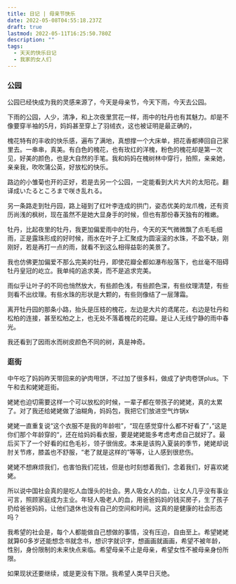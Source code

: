 ```yaml
---
title: 日记 | 母亲节快乐
date: 2022-05-08T04:55:18.237Z
draft: true
lastmod: 2022-05-11T16:25:50.780Z
description: ""
tags:
  - 天天的快乐日记
  - 我家的女人们
---
```

### 公园

公园已经快成为我的灵感来源了，今天是母亲节，今天下雨，今天去公园。

下雨的公园，人少，清净，和上次夜里赏花一样，雨中的牡丹也有其魅力。却是不像要穿半袖的5月，妈妈甚至穿上了羽绒衣，这也被证明是最正确的，

槐花特有的丰收的快乐感，遍布了满地，真想撑一个大床单，把花香都捧回自己家里去。一串串，真美。有白色的槐花，也有玫红的洋槐，粉色的槐花却是第一次见，好美的颜色，也是大自然的手笔。我和妈妈在槐树林中穿行，拍照，亲亲她，亲亲我，吹吹蒲公英，好放松的快乐。

路边的小雏菊也开的正好，若是去另一个公园，一定能看到大片大片的太阳花。翻译成いたるところまで咲き乱れる。

另一条路走到牡丹园，路上碰到了红叶李连成的拱门，姿态优美的龙爪槐，还有资历尚浅的枫树，现在虽然不是她大显身手的时候，但也有那份春天独有的稚嫩。

牡丹，比起夜里的牡丹，我更加偏爱雨中的牡丹，今天的天气微微飘了点毛毛细雨，正是露珠形成的好时候，雨水在叶子上汇聚成为圆滚滚的水珠，不盈不缺，刚刚好，若是再打一点的雨，就看不到这么相得益彰的美景了。

我也仿佛更加偏爱不那么完美的牡丹，即使花瓣全都如瀑布般落下，也丝毫不阻碍牡丹皇冠的屹立。我单纯的追求美，而不是追求完美。

雨似乎让叶子的不同也悄然放大，有些颜色浅，有些颜色深，有些纹理清楚，有些则看不出纹理。有些水珠的形状是大颗的，有些则像结了一层薄霜。

离开牡丹园的那条小路，抬头是压枝的槐花，左边是大片的鸢尾花，右边是牡丹和松柏的连接，甚至松柏之上，也无处不落着槐花的花瓣。是让人无线宁静的雨中春光。

我还看到了因雨水而树皮颜色不同的树，真是神奇。

### 逛街

中午吃了妈妈昨天带回来的驴肉甩饼，不过加了很多料，做成了驴肉卷饼plus。下午和去和姥姥逛街。

姥姥也迫切需要这样一个可以放松的时候，一辈子都在带孩子的姥姥，真的太累了。对了我还给姥姥做了油糊角，妈妈包，我把它们放进空气炸锅x

姥姥一直重复说“这个衣服不是我的年龄啦”，“现在感觉穿什么都不好看了”，”这是你们那个年龄穿的“，还在给妈妈看衣服，要是姥姥能多考虑考虑自己就好了。最后买下了一个好看的红色毛衫，领子很俏皮。本来是该购入夏装的季节，姥姥却说肘关节疼，膝盖也不舒服，“老了就是这样的”等等，让人感到很悲伤。

姥姥不想麻烦我们，也害怕我们花钱，但是也时刻想着我们，念着我们，好喜欢姥姥。

所以说中国社会真的是吃人血馒头的社会。男人吸女人的血，让女人几乎没有事业可言，照顾家庭成为主业。年轻人吸老人的血，用爸爸妈妈的钱买房子，生了孩子扔给爸爸妈妈，让他们退休也没有自己的空间和时间。这真的是健康的社会形态吗？

我希望的社会是，每个人都能做自己想做的事情，没有压迫，自由至上。希望姥姥就算60多岁还能想念书就念书，想识字就识字，想画画就画画，希望不被年龄，性别，身份限制的未来快点来临。希望母亲不止是母亲，希望女性不被母亲身份所限。

如果现状还要继续，或是更没有下限。我希望人类早日灭绝。
